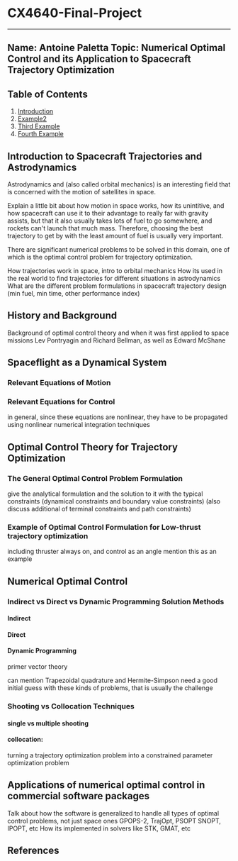# CX4640-Final-Project

----
Name: Antoine Paletta
Topic: Numerical Optimal Control and its Application to Spacecraft Trajectory Optimization
----

## Table of Contents
1. [Introduction](#example)
2. [Example2](#example2)
3. [Third Example](#third-example)
4. [Fourth Example](#fourth-examplehttpwwwfourthexamplecom)


## Introduction to Spacecraft Trajectories and Astrodynamics
Astrodynamics and (also called orbital mechanics) is an interesting field that is concerned with the motion of satellites in space.

Explain a little bit about how motion in space works, how its unintitive, and how spacecraft can use it to their advantage to really far with gravity assists, but that it also usually takes lots of fuel to go somewhere, and rockets can't launch that much mass. Therefore, choosing the best trajectory to get by with the least amount of fuel is usually very important.

There are significant numerical problems to be solved in this domain, one of which is the optimal control problem for trajectory optimization.

How trajectories work in space, intro to orbital mechanics
How its used in the real world to find trajectories for different situations in astrodynamics
What are the different problem formulations in spacecraft trajectory design (min fuel, min time, other performance index)


## History and Background
Background of optimal control theory and when it was first applied to space missions
Lev Pontryagin and Richard Bellman, as well as Edward McShane


## Spaceflight as a Dynamical System
### Relevant Equations of Motion
### Relevant Equations for Control
in general, since these equations are nonlinear, they have to be propagated using nonlinear numerical integration techniques

## Optimal Control Theory for Trajectory Optimization
### The General Optimal Control Problem Formulation
give the analytical formulation and the solution to it with the typical constraints
(dynamical constraints and boundary value constraints)
(also discuss additional of terminal constraints and path constraints)

### Example of Optimal Control Formulation for Low-thrust trajectory optimization
including thruster always on, and control as an angle
mention this as an example


## Numerical Optimal Control
### Indirect vs Direct vs Dynamic Programming Solution Methods
#### Indirect
#### Direct
#### Dynamic Programming

primer vector theory

can mention Trapezoidal quadrature and Hermite-Simpson
need a good initial guess with these kinds of problems, that is usually the challenge

### Shooting vs Collocation Techniques
#### single vs multiple shooting

#### collocation:
turning a trajectory optimization problem into a constrained parameter optimization problem






## Applications of numerical optimal control in commercial software packages
Talk about how the software is generalized to handle all types of optimal control problems, not just space ones
GPOPS-2, TrajOpt, PSOPT
SNOPT, IPOPT, etc
How its implemented in solvers like STK, GMAT, etc

## References
